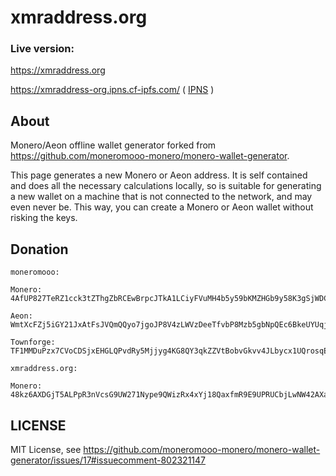 # xmraddress.org

### Live version:

https://xmraddress.org

https://xmraddress-org.ipns.cf-ipfs.com/ ( [IPNS](https://docs.ipfs.tech/concepts/ipns/) )

## About

Monero/Aeon offline wallet generator forked from https://github.com/moneromooo-monero/monero-wallet-generator.

This page generates a new Monero or Aeon address. It is self contained and does all the necessary calculations locally, so is suitable for generating a new wallet on a machine that is not connected to the network, and may even never be. This way, you can create a Monero or Aeon wallet without risking the keys. 

## Donation

```
moneromooo:

Monero: 4AfUP827TeRZ1cck3tZThgZbRCEwBrpcJTkA1LCiyFVuMH4b5y59bKMZHGb9y58K3gSjWDCBsB4RkGsGDhsmMG5R2qmbLeW

Aeon: WmtXcFZj5iGY21JxAtFsJVQmQQyo7jgoJP8V4zLWVzDeeTfvbP8Mzb5gbNpQEc6BkeUYUqjGntHDSDyA6LKjdGBQ1w9iEpfVw

Townforge: TF1MMDuPzx7CVoCDSjxEHGLQPvdRy5Mjjyg4KG8QY3qkZZVtBobvGkvv4JLbycx1UQrosqEyqZT9ye7zrZR3ucZp6iBp1YaRzLK

xmraddress.org:

Monero: 48kz6AXDGjT5ALPpR3nVcsG9UW271Nype9QWizRx4xYj18QaxfmR9E9UPRUCbjLwNW42AXaRNbeurZnUJ5TXoUoUT6vWuJc
```

## LICENSE

MIT License, see https://github.com/moneromooo-monero/monero-wallet-generator/issues/17#issuecomment-802321147
